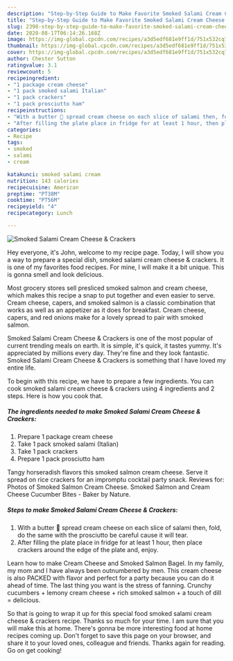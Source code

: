 ```yaml
---
description: "Step-by-Step Guide to Make Favorite Smoked Salami Cream Cheese &amp;amp; Crackers"
title: "Step-by-Step Guide to Make Favorite Smoked Salami Cream Cheese &amp;amp; Crackers"
slug: 2398-step-by-step-guide-to-make-favorite-smoked-salami-cream-cheese-and-amp-crackers
date: 2020-08-17T06:14:26.168Z
image: https://img-global.cpcdn.com/recipes/a3d5edf681e9ff1d/751x532cq70/smoked-salami-cream-cheese-crackers-recipe-main-photo.jpg
thumbnail: https://img-global.cpcdn.com/recipes/a3d5edf681e9ff1d/751x532cq70/smoked-salami-cream-cheese-crackers-recipe-main-photo.jpg
cover: https://img-global.cpcdn.com/recipes/a3d5edf681e9ff1d/751x532cq70/smoked-salami-cream-cheese-crackers-recipe-main-photo.jpg
author: Chester Sutton
ratingvalue: 3.1
reviewcount: 5
recipeingredient:
- "1 package cream cheese"
- "1 pack smoked salami Italian"
- "1 pack crackers"
- "1 pack prosciutto ham"
recipeinstructions:
- "With a butter 🔪 spread cream cheese on each slice of salami then, fold, do the same with the prosciutto be careful cause it will tear."
- "After filling the plate place in fridge for at least 1 hour, then place crackers around the edge of the plate and, enjoy."
categories:
- Recipe
tags:
- smoked
- salami
- cream

katakunci: smoked salami cream 
nutrition: 143 calories
recipecuisine: American
preptime: "PT38M"
cooktime: "PT56M"
recipeyield: "4"
recipecategory: Lunch

---
```



![Smoked Salami Cream Cheese &amp; Crackers](https://img-global.cpcdn.com/recipes/a3d5edf681e9ff1d/751x532cq70/smoked-salami-cream-cheese-crackers-recipe-main-photo.jpg)

Hey everyone, it's John, welcome to my recipe page. Today, I will show you a way to prepare a special dish, smoked salami cream cheese &amp; crackers. It is one of my favorites food recipes. For mine, I will make it a bit unique. This is gonna smell and look delicious.

Most grocery stores sell presliced smoked salmon and cream cheese, which makes this recipe a snap to put together and even easier to serve. Cream cheese, capers, and smoked salmon is a classic combination that works as well as an appetizer as it does for breakfast. Cream cheese, capers, and red onions make for a lovely spread to pair with smoked salmon.

Smoked Salami Cream Cheese &amp; Crackers is one of the most popular of current trending meals on earth. It is simple, it's quick, it tastes yummy. It's appreciated by millions every day. They're fine and they look fantastic. Smoked Salami Cream Cheese &amp; Crackers is something that I have loved my entire life.


To begin with this recipe, we have to prepare a few ingredients. You can cook smoked salami cream cheese &amp; crackers using 4 ingredients and 2 steps. Here is how you cook that.

<!--inarticleads1-->

##### The ingredients needed to make Smoked Salami Cream Cheese &amp; Crackers:

1. Prepare 1 package cream cheese
1. Take 1 pack smoked salami (Italian)
1. Take 1 pack crackers
1. Prepare 1 pack prosciutto ham


Tangy horseradish flavors this smoked salmon cream cheese. Serve it spread on rice crackers for an impromptu cocktail party snack. Reviews for: Photos of Smoked Salmon Cream Cheese. Smoked Salmon and Cream Cheese Cucumber Bites - Baker by Nature. 

<!--inarticleads2-->

##### Steps to make Smoked Salami Cream Cheese &amp; Crackers:

1. With a butter 🔪 spread cream cheese on each slice of salami then, fold, do the same with the prosciutto be careful cause it will tear.
1. After filling the plate place in fridge for at least 1 hour, then place crackers around the edge of the plate and, enjoy.


Learn how to make Cream Cheese and Smoked Salmon Bagel. In my family, my mom and I have always been outnumbered by men. This cream cheese is also PACKED with flavor and perfect for a party because you can do it ahead of time. The last thing you want is the stress of fanning. Crunchy cucumbers + lemony cream cheese + rich smoked salmon + a touch of dill = delicious. 

So that is going to wrap it up for this special food smoked salami cream cheese &amp; crackers recipe. Thanks so much for your time. I am sure that you will make this at home. There's gonna be more interesting food at home recipes coming up. Don't forget to save this page on your browser, and share it to your loved ones, colleague and friends. Thanks again for reading. Go on get cooking!
